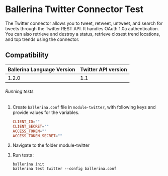 # Ballerina Twitter Connector Test

The Twitter connector allows you to tweet, retweet, untweet, and search for tweets through the Twitter REST API.
It handles OAuth 1.0a authentication. You can also retrieve and destroy a status, retrieve closest trend locations,
and top trends using the connector.

## Compatibility
| Ballerina Language Version | Twitter API version  |
| -------------------------- | -------------------- |
| 1.2.0                      | 1.1                  |


###### Running tests

1. Create `ballerina.conf` file in `module-twitter`, with following keys and provide values for the variables.
    
    ```.conf
    CLIENT_ID=""
    CLIENT_SECRET=""
    ACCESS_TOKEN=""
    ACCESS_TOKEN_SECRET=""
    ```
2. Navigate to the folder module-twitter

3. Run tests :

    ```ballerina
    ballerina init
    ballerina test twitter --config ballerina.conf
    ```
